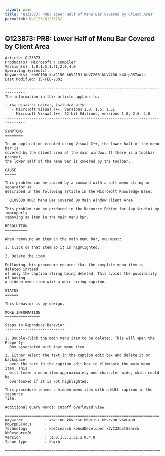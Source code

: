 ```yaml
---
layout: page
title: "Q123873: PRB: Lower Half of Menu Bar Covered by Client Area"
permalink: kb/123/Q123873/
---
```


## Q123873: PRB: Lower Half of Menu Bar Covered by Client Area

	Article: Q123873
	Product(s): Microsoft C Compiler
	Version(s): 1.0,1.5,1.51,2.0,4.0
	Operating System(s): 
	Keyword(s): kbVC100 kbVC150 kbVC151 kbVC200 kbVC400 kbGrpDSTools
	Last Modified: 15-FEB-2002
	
	-------------------------------------------------------------------------------
	The information in this article applies to:
	
	- The Resource Editor, included with:
	   - Microsoft Visual C++, versions 1.0, 1.5, 1.51 
	   - Microsoft Visual C++, 32-bit Editions, versions 1.0, 2.0, 4.0 
	-------------------------------------------------------------------------------
	
	SYMPTOMS
	========
	
	In an application created using Visual C++, the lower half of the menu bar is
	covered by the client area of the main window. If there is a toolbar present,
	the lower half of the menu bar is covered by the toolbar.
	
	CAUSE
	=====
	
	This problem can be caused by a command with a null menu string or separator as
	described in the following article in the Microsoft Knowledge Base:
	
	  Q109539 BUG: Menu Bar Covered By Main Window Client Area
	
	This problem can be produced in the Resource Editor (or App Studio) by improperly
	removing an item in the main menu bar.
	
	RESOLUTION
	==========
	
	When removing an item in the main menu bar, you must:
	
	1. Click on that item so it is highlighted.
	
	2. Delete the item.
	
	Following this procedure ensures that the complete menu item is deleted instead
	of only the caption string being deleted. This avoids the possibility of having
	a hidden menu item with a NULL string caption.
	
	STATUS
	======
	
	This behavior is by design.
	
	MORE INFORMATION
	================
	
	Steps to Reproduce Behavior
	---------------------------
	
	1. Double-click the main menu item to be deleted. This will open the Property
	  Box associated with that menu item.
	
	2. Either select the text in the caption edit box and delete it or backspace
	  over the text in the caption edit box to eliminate the main menu item. This
	  will leave a menu item approximately one character wide, which could be
	  overlooked if it is not highlighted.
	
	This procedure leaves a hidden menu item with a NULL caption in the resource
	file.
	
	Additional query words: cutoff overlayed view
	
	======================================================================
	Keywords          : kbVC100 kbVC150 kbVC151 kbVC200 kbVC400 kbGrpDSTools 
	Technology        : kbVCsearch kbAudDeveloper kbVC32bitSearch kbResourceEd
	Version           : :1.0,1.5,1.51,2.0,4.0
	Issue type        : kbprb
	
	=============================================================================
	
